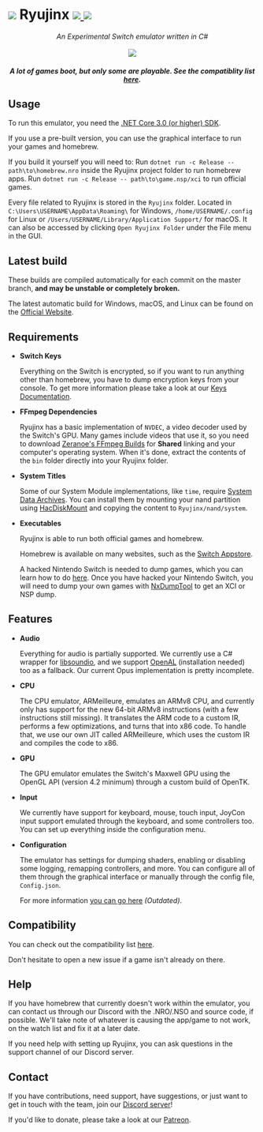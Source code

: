 
<h1>
    <img src="https://i.imgur.com/G6Mleco.png"> Ryujinx
    <a href="https://ci.appveyor.com/project/gdkchan/ryujinx?branch=master" target="_blank">
        <img src="https://ci.appveyor.com/api/projects/status/ssg4jwu6ve3k594s/branch/master?svg=true">
    </a>
    <a href="https://discord.gg/N2FmfVc">
        <img src="https://img.shields.io/discord/410208534861447168.svg">
    </a>
</h1>

<p align="center">
    <i>An Experimental Switch emulator written in C#</i><br />
    <br />
    <img src="https://i.imgur.com/JDLmXJ6.png">
</p>

<h5 align="center">
    A lot of games boot, but only some are playable. See the compatiblity list <a href="https://github.com/Ryujinx/Ryujinx-Games-List/issues" target="_blank">here</a>.
</h5>

## Usage

To run this emulator, you need the [.NET Core 3.0 (or higher) SDK](https://dotnet.microsoft.com/download/dotnet-core).

If you use a pre-built version, you can use the graphical interface to run your games and homebrew.

If you build it yourself you will need to:
Run `dotnet run -c Release -- path\to\homebrew.nro` inside the Ryujinx project folder to run homebrew apps.
Run `dotnet run -c Release -- path\to\game.nsp/xci` to run official games.

Every file related to Ryujinx is stored in the `Ryujinx` folder. Located in `C:\Users\USERNAME\AppData\Roaming\` for Windows, `/home/USERNAME/.config` for Linux or `/Users/USERNAME/Library/Application Support/` for macOS. It can also be accessed by clicking `Open Ryujinx Folder` under the File menu in the GUI.

## Latest build

These builds are compiled automatically for each commit on the master branch, **and may be unstable or completely broken.**

The latest automatic build for Windows, macOS, and Linux can be found on the [Official Website](https://ryujinx.org/#/Build).

## Requirements

 - **Switch Keys**

   Everything on the Switch is encrypted, so if you want to run anything other than homebrew, you have to dump encryption keys from your console. To get more information please take a look at our [Keys Documentation](KEYS.md).

 - **FFmpeg Dependencies**

   Ryujinx has a basic implementation of `NVDEC`, a video decoder used by the Switch's GPU. Many games include videos that use it, so you need to download [Zeranoe's FFmpeg Builds](http://ffmpeg.zeranoe.com/builds/) for **Shared** linking and your computer's operating system. When it's done, extract the contents of the `bin` folder directly into your Ryujinx folder.

 - **System Titles**

   Some of our System Module implementations, like `time`, require [System Data Archives](https://switchbrew.org/wiki/Title_list#System_Data_Archives). You can install them by mounting your nand partition using [HacDiskMount](https://switchtools.sshnuke.net/) and copying the content to `Ryujinx/nand/system`.

 - **Executables**

   Ryujinx is able to run both official games and homebrew.

   Homebrew is available on many websites, such as the [Switch Appstore](https://www.switchbru.com/appstore/).

   A hacked Nintendo Switch is needed to dump games, which you can learn how to do [here](https://nh-server.github.io/switch-guide/). Once you have hacked your Nintendo Switch, you will need to dump your own games with [NxDumpTool](https://github.com/DarkMatterCore/nxdumptool/releases) to get an XCI or NSP dump.

## Features

 - **Audio**

   Everything for audio is partially supported. We currently use a C# wrapper for [libsoundio](http://libsound.io/), and we support [OpenAL](https://openal.org/downloads/OpenAL11CoreSDK.zip) (installation needed) too as a fallback. Our current Opus implementation is pretty incomplete.

- **CPU**

  The CPU emulator, ARMeilleure, emulates an ARMv8 CPU, and currently only has support for the new 64-bit ARMv8 instructions (with a few instructions still missing). It translates the ARM code to a custom IR, performs a few optimizations, and turns that into x86 code. To handle that, we use our own JIT called ARMeilleure, which uses the custom IR and compiles the code to x86.

- **GPU**

  The GPU emulator emulates the Switch's Maxwell GPU using the OpenGL API (version 4.2 minimum) through a custom build of OpenTK.

- **Input**

   We currently have support for keyboard, mouse, touch input, JoyCon input support emulated through the keyboard, and some controllers too. You can set up everything inside the configuration menu.

- **Configuration**

   The emulator has settings for dumping shaders, enabling or disabling some logging, remapping controllers, and more. You can configure all of them through the graphical interface or manually through the config file, `Config.json`.

   For more information [you can go here](CONFIG.md) *(Outdated)*.

## Compatibility

You can check out the compatibility list [here](https://github.com/Ryujinx/Ryujinx-Games-List/issues).

Don't hesitate to open a new issue if a game isn't already on there.

## Help

If you have homebrew that currently doesn't work within the emulator, you can contact us through our Discord with the .NRO/.NSO and source code, if possible. We'll take note of whatever is causing the app/game to not work, on the watch list and fix it at a later date.

If you need help with setting up Ryujinx, you can ask questions in the support channel of our Discord server.

## Contact

If you have contributions, need support, have suggestions, or just want to get in touch with the team, join our [Discord server](https://discord.gg/N2FmfVc)!

If you'd like to donate, please take a look at our [Patreon](https://www.patreon.com/ryujinx).

